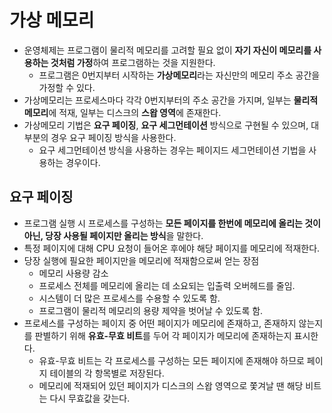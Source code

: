 # 가상 메모리
- 운영체제는 프로그램이 물리적 메모리를 고려할 필요 없이 **자기 자신이 메모리를 사용하는 것처럼 가정**하여 프로그램하는 것을 지원한다.
  - 프로그램은 0번지부터 시작하는 **가상메모리**라는 자신만의 메모리 주소 공간을 가정할 수 있다.
- 가상메모리는 프로세스마다 각각 0번지부터의 주소 공간을 가지며, 일부는 **물리적 메모리**에 적재, 일부는 디스크의 **스왑 영역**에 존재한다.
- 가상메모리 기법은 **요구 페이징**, **요구 세그먼테이션** 방식으로 구현될 수 있으며, 대부분의 경우 요구 페이징 방식을 사용한다.
  - 요구 세그먼테이션 방식을 사용하는 경우는 페이지드 세그먼테이션 기법을 사용하는 경우이다.

## 요구 페이징
- 프로그램 실행 시 프로세스를 구성하는 **모든 페이지를 한번에 메모리에 올리는 것이 아닌, 당장 사용될 페이지만 올리는 방식**을 말한다.
- 특정 페이지에 대해 CPU 요청이 들어온 후에야 해당 페이지를 메모리에 적재한다. 
- 당장 실행에 필요한 페이지만을 메모리에 적재함으로써 얻는 장점
  - 메모리 사용량 감소
  - 프로세스 전체를 메모리에 올리는 데 소요되는 입출력 오버헤드를 줄임.
  - 시스템이 더 많은 프로세스를 수용할 수 있도록 함.
  - 프로그램이 물리적 메모리의 용량 제약을 벗어날 수 있도록 함.
- 프로세스를 구성하는 페이지 중 어떤 페이지가 메모리에 존재하고, 존재하지 않는지를 판별하기 위해 **유효-무효 비트**를 두어 각 페이지가 메모리에 존재하는지 표시한다.
  - 유효-무효 비트는 각 프로세스를 구성하는 모든 페이지에 존재해야 하므로 페이지 테이블의 각 항목별로 저장된다.
  - 메모리에 적재되어 있던 페이지가 디스크의 스왑 영역으로 쫓겨날 땐 해당 비트는 다시 무효값을 갖는다.
  